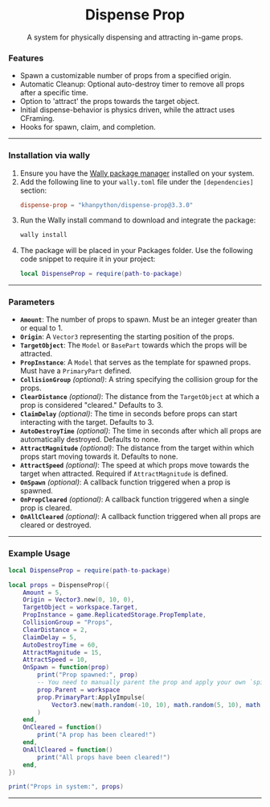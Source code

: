 <div align="center">
	<h1>Dispense Prop</h1>
    <p>A system for physically dispensing and attracting in-game props.</p>
</div>



### Features

- Spawn a customizable number of props from a specified origin.
- Automatic Cleanup: Optional auto-destroy timer to remove all props after a specific time.
- Option to 'attract' the props towards the target object.
- Initial dispense-behavior is physics driven, while the attract uses CFraming.
- Hooks for spawn, claim, and completion.


---

### Installation via wally

1. Ensure you have the [Wally package manager](https://github.com/UpliftGames/wally) installed on your system.
2. Add the following line to your `wally.toml` file under the `[dependencies]` section:
   ```toml
   dispense-prop = "khanpython/dispense-prop@3.3.0"
   ```
3. Run the Wally install command to download and integrate the package:
    ```bash
    wally install
    ```
4. The package will be placed in your Packages folder. Use the following code snippet to require it in your project:
    ```lua
    local DispenseProp = require(path-to-package)
    ```

---

### Parameters

- **`Amount`**: The number of props to spawn. Must be an integer greater than or equal to 1.
- **`Origin`**: A `Vector3` representing the starting position of the props.
- **`TargetObject`**: The `Model` or `BasePart` towards which the props will be attracted.
- **`PropInstance`**: A `Model` that serves as the template for spawned props. Must have a `PrimaryPart` defined.
- **`CollisionGroup`** *(optional)*: A string specifying the collision group for the props.
- **`ClearDistance`** *(optional)*: The distance from the `TargetObject` at which a prop is considered "cleared." Defaults to 3.
- **`ClaimDelay`** *(optional)*: The time in seconds before props can start interacting with the target. Defaults to 3.
- **`AutoDestroyTime`** *(optional)*: The time in seconds after which all props are automatically destroyed. Defaults to none.
- **`AttractMagnitude`** *(optional)*: The distance from the target within which props start moving towards it. Defaults to none.
- **`AttractSpeed`** *(optional)*: The speed at which props move towards the target when attracted. Required if `AttractMagnitude` is defined.
- **`OnSpawn`** *(optional)*: A callback function triggered when a prop is spawned.
- **`OnPropCleared`** *(optional)*: A callback function triggered when a single prop is cleared.
- **`OnAllCleared`** *(optional)*: A callback function triggered when all props are cleared or destroyed.
  

---

### Example Usage
```lua
local DispenseProp = require(path-to-package)

local props = DispenseProp({
    Amount = 5,
    Origin = Vector3.new(0, 10, 0),
    TargetObject = workspace.Target,
    PropInstance = game.ReplicatedStorage.PropTemplate,
    CollisionGroup = "Props",
    ClearDistance = 2,
    ClaimDelay = 5,
    AutoDestroyTime = 60,
    AttractMagnitude = 15,
    AttractSpeed = 10,
    OnSpawn = function(prop)
        print("Prop spawned:", prop)
        -- You need to manually parent the prop and apply your own `spill` logic
        prop.Parent = workspace
        prop.PrimaryPart:ApplyImpulse(
            Vector3.new(math.random(-10, 10), math.random(5, 10), math.random(-10, 10))
        )
    end,
    OnCleared = function()
        print("A prop has been cleared!")
    end,
    OnAllCleared = function()
        print("All props have been cleared!")
    end,
})

print("Props in system:", props)
```
---

